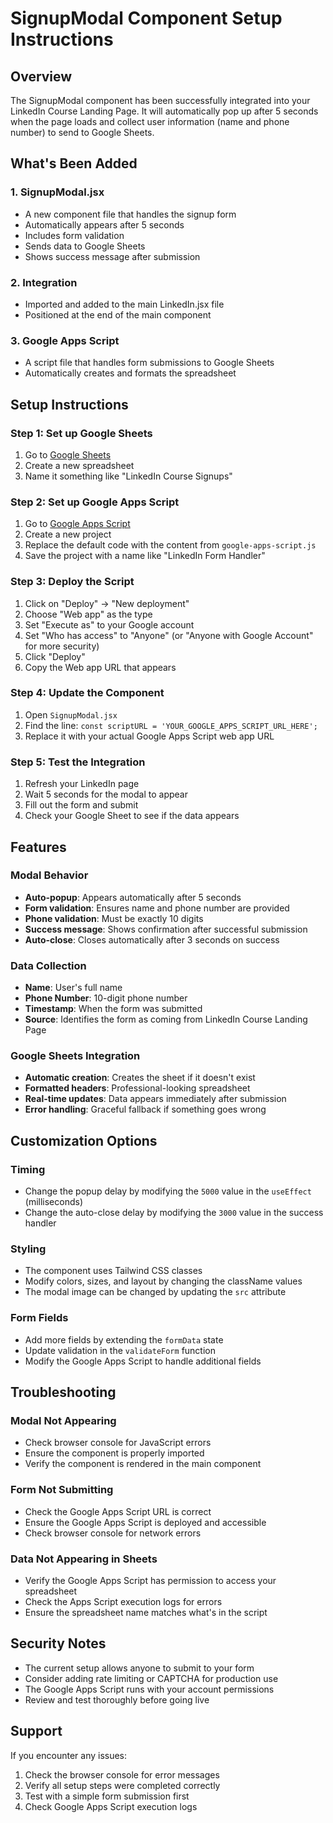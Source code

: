 # SignupModal Component Setup Instructions

## Overview
The SignupModal component has been successfully integrated into your LinkedIn Course Landing Page. It will automatically pop up after 5 seconds when the page loads and collect user information (name and phone number) to send to Google Sheets.

## What's Been Added

### 1. SignupModal.jsx
- A new component file that handles the signup form
- Automatically appears after 5 seconds
- Includes form validation
- Sends data to Google Sheets
- Shows success message after submission

### 2. Integration
- Imported and added to the main LinkedIn.jsx file
- Positioned at the end of the main component

### 3. Google Apps Script
- A script file that handles form submissions to Google Sheets
- Automatically creates and formats the spreadsheet

## Setup Instructions

### Step 1: Set up Google Sheets
1. Go to [Google Sheets](https://sheets.google.com)
2. Create a new spreadsheet
3. Name it something like "LinkedIn Course Signups"

### Step 2: Set up Google Apps Script
1. Go to [Google Apps Script](https://script.google.com)
2. Create a new project
3. Replace the default code with the content from `google-apps-script.js`
4. Save the project with a name like "LinkedIn Form Handler"

### Step 3: Deploy the Script
1. Click on "Deploy" → "New deployment"
2. Choose "Web app" as the type
3. Set "Execute as" to your Google account
4. Set "Who has access" to "Anyone" (or "Anyone with Google Account" for more security)
5. Click "Deploy"
6. Copy the Web app URL that appears

### Step 4: Update the Component
1. Open `SignupModal.jsx`
2. Find the line: `const scriptURL = 'YOUR_GOOGLE_APPS_SCRIPT_URL_HERE';`
3. Replace it with your actual Google Apps Script web app URL

### Step 5: Test the Integration
1. Refresh your LinkedIn page
2. Wait 5 seconds for the modal to appear
3. Fill out the form and submit
4. Check your Google Sheet to see if the data appears

## Features

### Modal Behavior
- **Auto-popup**: Appears automatically after 5 seconds
- **Form validation**: Ensures name and phone number are provided
- **Phone validation**: Must be exactly 10 digits
- **Success message**: Shows confirmation after successful submission
- **Auto-close**: Closes automatically after 3 seconds on success

### Data Collection
- **Name**: User's full name
- **Phone Number**: 10-digit phone number
- **Timestamp**: When the form was submitted
- **Source**: Identifies the form as coming from LinkedIn Course Landing Page

### Google Sheets Integration
- **Automatic creation**: Creates the sheet if it doesn't exist
- **Formatted headers**: Professional-looking spreadsheet
- **Real-time updates**: Data appears immediately after submission
- **Error handling**: Graceful fallback if something goes wrong

## Customization Options

### Timing
- Change the popup delay by modifying the `5000` value in the `useEffect` (milliseconds)
- Change the auto-close delay by modifying the `3000` value in the success handler

### Styling
- The component uses Tailwind CSS classes
- Modify colors, sizes, and layout by changing the className values
- The modal image can be changed by updating the `src` attribute

### Form Fields
- Add more fields by extending the `formData` state
- Update validation in the `validateForm` function
- Modify the Google Apps Script to handle additional fields

## Troubleshooting

### Modal Not Appearing
- Check browser console for JavaScript errors
- Ensure the component is properly imported
- Verify the component is rendered in the main component

### Form Not Submitting
- Check the Google Apps Script URL is correct
- Ensure the Google Apps Script is deployed and accessible
- Check browser console for network errors

### Data Not Appearing in Sheets
- Verify the Google Apps Script has permission to access your spreadsheet
- Check the Apps Script execution logs for errors
- Ensure the spreadsheet name matches what's in the script

## Security Notes
- The current setup allows anyone to submit to your form
- Consider adding rate limiting or CAPTCHA for production use
- The Google Apps Script runs with your account permissions
- Review and test thoroughly before going live

## Support
If you encounter any issues:
1. Check the browser console for error messages
2. Verify all setup steps were completed correctly
3. Test with a simple form submission first
4. Check Google Apps Script execution logs
